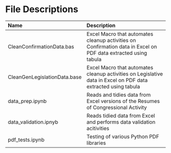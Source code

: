 # File Descriptions

| Name                              | Description                                                                                                     |
| :-------------------------------- | :-------------------------------------------------------------------------------------------------------------- |
| CleanConfirmationData.bas         | Excel Macro that automates cleanup activities on Confirmation data in Excel on PDF data extracted using tabula  |
| CleanGenLegislationData.base      | Excel Macro that automates cleanup activities on Legislative data in Excel on PDF data extracted using tabula   |
| data_prep.ipynb                   | Reads and tidies data from Excel versions of the Resumes of Congressional Activity                              |
| data_validation.ipnyb             | Reads tidied data from Excel and performs data validation acitivities                                           |
| pdf_tests.ipynb                   | Testing of various Python PDF libraries                                                                         |
